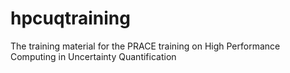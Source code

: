 # hpcuqtraining
The training material for the PRACE training on High Performance Computing in Uncertainty Quantification
